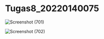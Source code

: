 ﻿# Tugas8_20220140075
![Screenshot (701)](https://github.com/Muhammadalif1213/Tugas8_20220140075/assets/126639016/05bd0522-d357-4bac-a9b0-2e0e1c7f5ce2)


![Screenshot (702)](https://github.com/Muhammadalif1213/Tugas8_20220140075/assets/126639016/aabc6901-0daf-4993-8782-d26676078d50)
